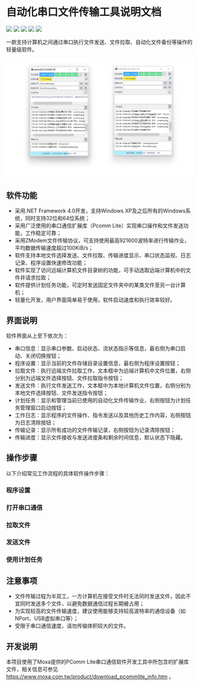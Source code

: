 # 自动化串口文件传输工具说明文档

![](https://img.shields.io/badge/Windows-0078D6?style=for-the-badge&logo=windows)
![](https://img.shields.io/badge/Visual%20Studio-5C2D91?style=for-the-badge&logo=visualstudio)
![](https://img.shields.io/badge/.NET%20Framework-512BD4?style=for-the-badge&logo=dotnet)
![](https://img.shields.io/badge/C%23-239120?style=for-the-badge&logo=csharp)
![](https://img.shields.io/badge/XAML-0C54C2?style=for-the-badge&logo=xaml)

一款支持计算机之间通过串口执行文件发送、文件拉取、自动化文件备份等操作的轻量级软件。

![ComTransfer App](screenshot.png)

## 软件功能

- 采用.NET Framework 4.0开发，支持Windows XP及之后所有的Windows系统，同时支持32位和64位系统；
- 采用广泛使用的串口通信扩展库（Pcomm Lite）实现串口操作和文件发送功能，工作稳定可靠；
- 采用ZModem文件传输协议，可支持使用最高921600波特率进行传输作业，平均数据传输速度超过100KiB/s；
- 软件支持本地文件选择发送、文件拉取、传输进度显示、串口状态监视、日志记录、程序设置快速修改功能；
- 软件实现了访问远端计算机文件目录树的功能，可手动选取远端计算机中的文件并请求拉取；
- 软件提供计划任务功能，可定时发送固定文件夹中的某类文件至另一台计算机；
- 轻量化开发，用户界面简单易于使用，软件启动速度和执行效率较好。

## 界面说明

软件界面从上至下依次为：

- 串口信息：显示串口参数、启动状态、流状态指示等信息，最右侧为串口启动、关闭切换按钮；
- 程序设置：显示当前的文件存储目录设置信息，最右侧为程序设置按钮；
- 拉取文件：执行远端文件拉取工作，文本框中为远端计算机中文件位置，右侧分别为远端文件选择按钮、文件拉取指令按钮；
- 发送文件：执行文件发送工作，文本框中为本地计算机文件位置，右侧分别为本地文件选择按钮、文件发送指令按钮；
- 计划任务：显示和管理当前已使用的自动化文件传输作业，右侧按钮为计划任务管理窗口启动按钮；
- 工作日志：显示程序的文件操作、指令发送以及其他历史工作内容，右侧按钮为日志清除按钮；
- 传输记录：显示所有成功的文件传输记录，右侧按钮为记录清除按钮；
- 传输进度：显示文件接收与发送进度条和剩余时间信息，默认状态下隐藏。

## 操作步骤

以下介绍常见工作流程的具体软件操作步骤：

### 程序设置

### 打开串口通信

### 拉取文件

### 发送文件

### 使用计划任务

## 注意事项

- 文件传输过程为半双工，一方计算机在接受文件时无法同时发送文件，因此不宜同时发送多个文件，以避免数据通信过程长期被占用；
- 为实现较高的文件传输速度，建议使用能够支持较高波特率的通信设备（如NPort、USB虚拟串口等）；
- 受限于串口通信速度，请勿传输体积较大的文件。

## 开发说明

本项目使用了Moxa提供的PComm Lite串口通信软件开发工具中所包含的扩展库文件，相关信息可参见 https://www.moxa.com.tw/product/download_pcommlite_info.htm 。
